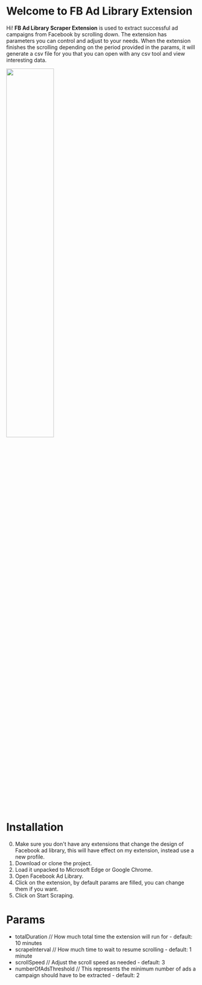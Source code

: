 # Welcome to FB Ad Library Extension

Hi! **FB Ad Library Scraper Extension** is used to extract successful ad campaigns from Facebook by scrolling down. The extension has parameters you can control and adjust to your needs. When the extension finishes the scrolling depending on the period provided in the params, it will generate a csv file for you that you can open with any csv tool and view interesting data.


<div align="left">
      <a href="https://youtu.be/2eiSgAJdfEg">
         <img src="https://img.youtube.com/vi/2eiSgAJdfEg/0.jpg" style="width:50%; height:50%">
      </a>
</div>

# Installation
0. Make sure you don't have any extensions that change the design of Facebook ad library, this will have effect on my extension, instead use a new profile.
1. Download or clone the project.
2. Load it unpacked to Microsoft Edge or Google Chrome.
3. Open Facebook Ad Library.
4. Click on the extension, by default params are filled, you can change them if you want.
5. Click on Start Scraping.


# Params
* totalDuration // How much total time the extension will run for - default: 10 minutes
* scrapeInterval // How much time to wait to resume scrolling - default: 1 minute
* scrollSpeed // Adjust the scroll speed as needed - default: 3
* numberOfAdsThreshold // This represents the minimum number of ads a campaign should have to be extracted - default: 2
